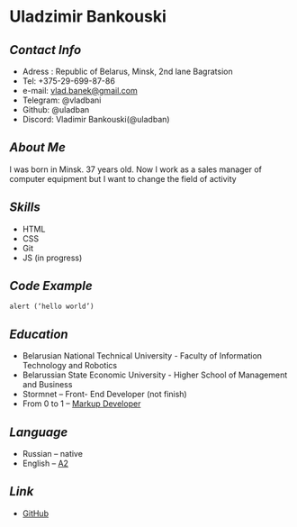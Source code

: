 # **Uladzimir Bankouski**
## *Contact Info*
+	Adress :  Republic of  Belarus, Minsk, 2nd lane Bagratsion
+	Tel: +375-29-699-87-86
+	e-mail: vlad.banek@gmail.com
+	Telegram: @vladbani
+	Github: @uladban
+   Discord: Vladimir Bankouski(@uladban)
## *About Me*
I was born in Minsk. 37 years old. Now I work as a sales manager of computer equipment but I want to change the field of activity
## *Skills*
+ HTML
+ CSS
+ Git
+ JS (in progress)
## *Code Example*
```
alert (‘hello world’)
```
## *Education*
+	Belarusian National Technical University - Faculty of Information Technology and Robotics
+	Belarussian State Economic University - Higher School of Management and Business
+	Stormnet – Front- End Developer (not finish)
+	From 0 to 1 – [Markup Developer](http://fs.getcourse.ru/fileservice/file/download/a/92698/sc/179/h/badf30ace5bee7722820c534716a4533.png)

## *Language*
+	Russian – native
+	English – [A2](https://examinator.epam.com/Main/PersonalAssignments/245657)
## *Link*
+   [GitHub](https://github.com/uladban/rsschool-cv)
